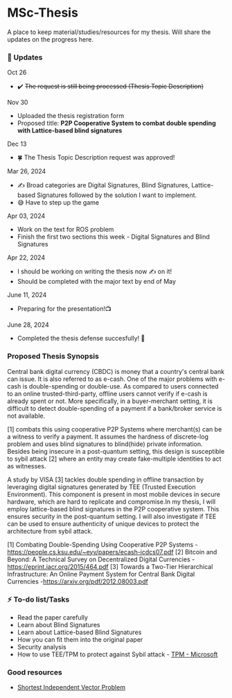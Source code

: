 # MSc-Thesis

A place to keep material/studies/resources for my thesis. Will share the updates on the progress here.

### 📆 Updates

Oct 26 
- ✔️ ~~The request is still being processed (Thesis Topic Description)~~

Nov 30 
- Uploaded the thesis registration form
- Proposed title: **P2P Cooperative System to combat double spending with Lattice-based blind signatures**

Dec 13
- 🍀 The Thesis Topic Description request was approved! 

Mar 26, 2024
- ✍️ Broad categories are Digital Signatures, Blind Signatures, Lattice-based Signatures followed by the solution I want to implement.
- 😅 Have to step up the game

Apr 03, 2024
- Work on the text for ROS problem
- Finish the first two sections this week -  Digital Signatures and Blind Signatures

Apr 22, 2024
- I should be working on writing the thesis now ✍️ on it!
- Should be completed with the major text by end of May

June 11, 2024
- Preparing for the presentation!📺

June 28, 2024
- Completed the thesis defense succesfully! 🎂
  
### Proposed Thesis Synopsis

Central bank digital currency (CBDC) is money that a country's central bank can issue. It is also referred to as e-cash. One of the major problems with e-cash is double-spending or double-use. As compared to users connected to an online trusted-third-party, offline users cannot verify if e-cash is already spent or not. More specifically, in a buyer-merchant setting, it is difficult to detect double-spending of a payment if a bank/broker service is not available.

[1] combats this using cooperative P2P Systems where merchant(s) can be a witness to verify a payment. It assumes the hardness of discrete-log problem and uses blind signatures to blind(hide) private information. Besides being insecure in a post-quantum setting, this design is susceptible to sybil attack [2] where an entity may create fake-multiple identities to act as witnesses.

A study by VISA [3] tackles double spending in offline transaction by leveraging digital signatures generated by TEE (Trusted Execution Environment). This component is present in most mobile devices in secure hardware, which are hard to replicate and compromise.In my thesis, I will employ lattice-based blind signatures in the P2P cooperative system. This ensures security in the post-quantum setting. I will also investigate if TEE can be used to ensure authenticity of unique devices to protect the architecture from sybil attack.

[1] Combating Double-Spending Using Cooperative P2P Systems -https://people.cs.ksu.edu/~eyv/papers/ecash-icdcs07.pdf
[2] Bitcoin and Beyond: A Technical Survey on Decentralized Digital Currencies - https://eprint.iacr.org/2015/464.pdf
[3] Towards a Two-Tier Hierarchical Infrastructure: An Online Payment System for Central Bank Digital Currencies -https://arxiv.org/pdf/2012.08003.pdf

### ⚡ To-do list/Tasks

- Read the paper carefully
- Learn about Blind Signatures
- Learn about Lattice-based Blind Signatures
- How you can fit them into the original paper
- Security analysis
- How to use TEE/TPM to protect against Sybil attack - [TPM - Microsoft](https://learn.microsoft.com/en-us/windows/security/hardware-security/tpm/trusted-platform-module-overview)

### Good resources

- [Shortest Independent Vector Problem](https://www.di.ens.fr/~mabdalla/2-12-1/Course-2-12-1-Lecture10.pdf)
